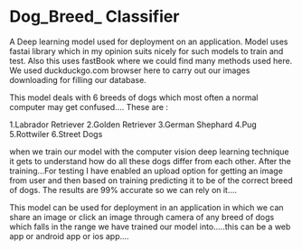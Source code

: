 # Dog_Breed_  Classifier

A Deep learning model used for deployment on an application.
Model uses fastai library which in my opinion suits nicely for such models to train and test.
Also this uses fastBook where we could find many methods used here.
We used duckduckgo.com browser here to carry out our images downloading for filling our database.

This model deals with 6 breeds of dogs which most often a normal computer may get confused....
These are :

1.Labrador Retriever
2.Golden Retriever
3.German Shephard
4.Pug
5.Rottwiler
6.Street Dogs

when we train our model with the computer vision deep learning technique it gets to understand how do all these dogs differ from each other.
After the training...For testing I have enabled an upload option for getting an image from user and then based on training predicting it to be of the correct breed of dogs.
The results are 99% accurate so we can rely on it....

This model can be used for deployment in an application in which we can share an image or click an image through camera of any breed of dogs which falls in the range we have trained our model into.....this can be a web app or android app or ios app....
